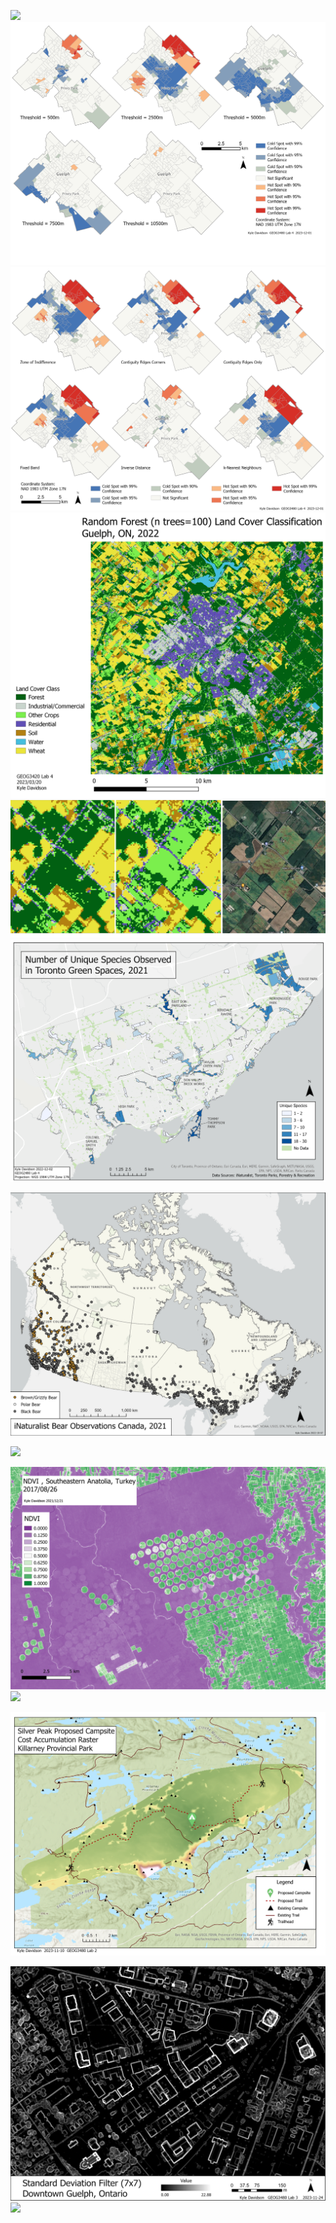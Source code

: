 ![](csrmap.png)
![](threshold_cmp.png)
![](hotspot.png)
![](randomforest.png)
![](comparison.png)
![](unique_species.png)


![](bear_observations.png)


![](lidarmap2.png)

![](ndvi.png)
![](surface_water.png)

![](costaccmap.png)

![](stddev.png)
![](suitability_cmp.png)



